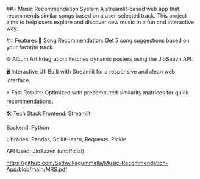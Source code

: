 ##🎶 Music Recommendation System
A streamlit-based web app that recommends similar songs based on a user-selected track. This project aims to help users explore and discover new music in a fun and interactive way.

#💡 Features
🎵 Song Recommendation: Get 5 song suggestions based on your favorite track.

🌐 Album Art Integration: Fetches dynamic posters using the JioSaavn API.

🖥️ Interactive UI: Built with Streamlit for a responsive and clean web interface.

⚡ Fast Results: Optimized with precomputed similarity matrices for quick recommendations.

🛠️ Tech Stack
Frontend: Streamlit

Backend: Python

Libraries: Pandas, Scikit-learn, Requests, Pickle

API Used: JioSaavn (unofficial)




https://github.com/Sathwikagummella/Music-Recommendation-App/blob/main/MRS.pdf
